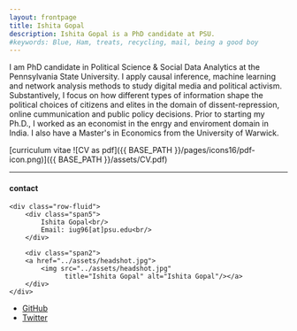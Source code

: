 ```yaml
---
layout: frontpage
title: Ishita Gopal
description: Ishita Gopal is a PhD candidate at PSU. 
#keywords: Blue, Ham, treats, recycling, mail, being a good boy
---
```


I am PhD candidate in Political Science & Social Data Analytics at the Pennsylvania State University. I apply causal inference, machine learning and network analysis methods to study digital media and political activism. Substantively, I focus on how different types of information shape the political choices of citizens and elites in the domain of dissent-repression, online cummunication and public policy decisions. Prior to starting my Ph.D., I worked as an economist in the enrgy and enviroment domain in India. I also have a Master's in Economics from the University of Warwick. 

[curriculum vitae ![CV as pdf]({{ BASE_PATH }}/pages/icons16/pdf-icon.png)]({{ BASE_PATH }}/assets/CV.pdf)<br/>


---


<div class="container">
<h4><a name="contact"></a>contact</h4>

    <div class="row-fluid">
        <div class="span5">
            Ishita Gopal<br/>
            Email: iug96[at]psu.edu<br/>
        </div>

        <div class="span2">
        <a href="../assets/headshot.jpg">
            <img src="../assets/headshot.jpg"
                  title="Ishita Gopal" alt="Ishita Gopal"/></a>
        </div>
    </div>
</div>

<div class="navbar">
  <div class="navbar-inner">
      <ul class="nav">
          <li><a href="https://github.com/IshitaGopal">GitHub</a></li>
          <li><a href="https://twitter.com/izzigopal">Twitter </a></li>
      </ul>
  </div>
</div>
